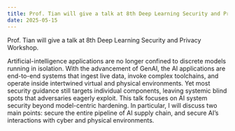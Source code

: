 ```yaml
---
title: Prof. Tian will give a talk at 8th Deep Learning Security and Privacy Workshop.
date: 2025-05-15
---
```


Prof. Tian will give a talk at 8th Deep Learning Security and Privacy Workshop.

<!--more-->

Artificial-intelligence applications are no longer confined to discrete models running in isolation. With the advancement of GenAI, the AI applications are end-to-end systems that ingest live data, invoke complex toolchains, and operate inside intertwined virtual and physical environments. Yet most security guidance still targets individual components, leaving systemic blind spots that adversaries eagerly exploit. This talk focuses on AI system security beyond model-centric hardening. In particular, I will discuss two main points: secure the entire pipeline of AI supply chain, and secure AI’s interactions with cyber and physical environments.

